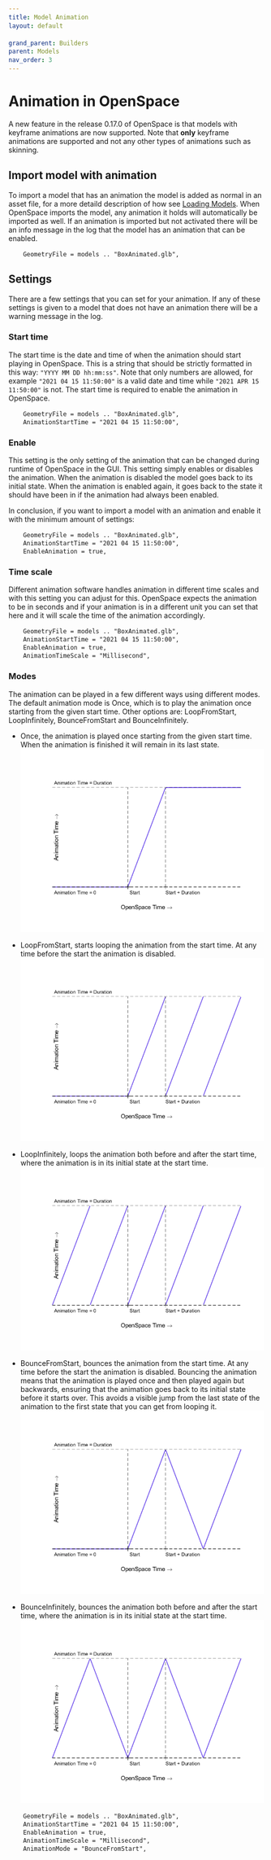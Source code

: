 ```yaml
---
title: Model Animation
layout: default

grand_parent: Builders
parent: Models
nav_order: 3
---
```


# Animation in OpenSpace
A new feature in the release 0.17.0 of OpenSpace is that models with keyframe animations are now supported. Note that **only** keyframe animations are supported and not any other types of animations such as skinning.

## Import model with animation
To import a model that has an animation the model is added as normal in an asset file, for a more detaild description of how see [Loading Models](../models/model-loading). When OpenSpace imports the model, any animation it holds will automatically be imported as well. If an animation is imported but not activated there will be an info message in the log that the model has an animation that can be enabled.

~~~
    GeometryFile = models .. "BoxAnimated.glb",
~~~

## Settings
There are a few settings that you can set for your animation. If any of these settings is given to a model that does not have an animation there will be a warning message in the log.

### Start time
The start time is the date and time of when the animation should start playing in OpenSpace. This is a string that should be strictly formatted in this way: <code>"YYYY MM DD hh:mm:ss"</code>. Note that only numbers are allowed, for example <code>"2021 04 15 11:50:00"</code> is a valid date and time while <code>"2021 APR 15 11:50:00"</code> is not. The start time is required to enable the animation in OpenSpace.

~~~
    GeometryFile = models .. "BoxAnimated.glb",
    AnimationStartTime = "2021 04 15 11:50:00",
~~~

### Enable
This setting is the only setting of the animation that can be changed during runtime of OpenSpace in the GUI. This setting simply enables or disables the animation. When the animation is disabled the model goes back to its initial state. When the animation is enabled again, it goes back to the state it should have been in if the animation had always been enabled.

In conclusion, if you want to import a model with an animation and enable it with the minimum amount of settings:

~~~
    GeometryFile = models .. "BoxAnimated.glb",
    AnimationStartTime = "2021 04 15 11:50:00",
    EnableAnimation = true,
~~~

### Time scale
Different animation software handles animation in different time scales and with this setting you can adjust for this. OpenSpace expects the animation to be in seconds and if your animation is in a different unit you can set that here and it will scale the time of the animation accordingly.

~~~
    GeometryFile = models .. "BoxAnimated.glb",
    AnimationStartTime = "2021 04 15 11:50:00",
    EnableAnimation = true,
    AnimationTimeScale = "Millisecond",
~~~

### Modes
The animation can be played in a few different ways using different modes. The default animation mode is Once, which is to play the animation once starting from the given start time. Other options are: LoopFromStart, LoopInfinitely, BounceFromStart and BounceInfinitely.

- Once, the animation is played once starting from the given start time. When the animation is finished it will remain in its last state.
![](images/once.png)

- LoopFromStart, starts looping the animation from the start time. At any time before the start the animation is disabled.
![](images/loopStart.png)

- LoopInfinitely, loops the animation both before and after the start time, where the animation is in its initial state at the start time.
![](images/loopInf.png)

- BounceFromStart, bounces the animation from the start time. At any time before the start the animation is disabled. Bouncing the animation means that the animation is played once and then played again but backwards, ensuring that the animation goes back to its initial state before it starts over. This avoids a visible jump from the last state of the animation to the first state that you can get from looping it.
![](images/bounceStart.png)

- BounceInfinitely, bounces the animation both before and after the start time, where the animation is in its initial state at the start time.
![](images/bounceInf.png)

~~~
    GeometryFile = models .. "BoxAnimated.glb",
    AnimationStartTime = "2021 04 15 11:50:00",
    EnableAnimation = true,
    AnimationTimeScale = "Millisecond",
    AnimationMode = "BounceFromStart",
~~~
